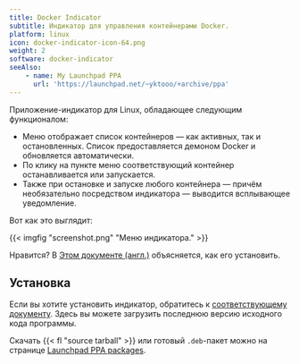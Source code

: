 ```yaml
---
title: Docker Indicator
subtitle: Индикатор для управления контейнерами Docker.
platform: linux
icon: docker-indicator-icon-64.png
weight: 2
software: docker-indicator
seeAlso:
    - name: My Launchpad PPA
      url: 'https://launchpad.net/~yktooo/+archive/ppa'
---
```


Приложение-индикатор для Linux, обладающее следующим функционалом:

* Меню отображает список контейнеров — как активных, так и остановленных. Список предоставляется демоном Docker и обновляется автоматически.
* По клику на пункте меню соответствующий контейнер останавливается или запускается.
* Также при остановке и запуске любого контейнера — причём необязательно посредством индикатора — выводится всплывающее уведомление.

Вот как это выглядит:

{{< imgfig "screenshot.png" "Меню индикатора." >}}

Нравится? В [Этом документе (англ.)](https://github.com/yktoo/indicator-docker/blob/master/INSTALL) объясняется, как его установить.

## Установка

Если вы хотите установить индикатор, обратитесь к [соответствующему документу](https://github.com/yktoo/indicator-docker/blob/master/INSTALL). Здесь вы можете загрузить последнюю версию исходного кода программы.

Скачать {{< fl "source tarball" >}} или готовый `.deb`-пакет можно на странице [Launchpad PPA packages](https://launchpad.net/~yktooo/+archive/ppa/+packages).
